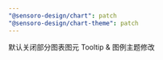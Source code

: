 ```yaml
---
"@sensoro-design/chart": patch
"@sensoro-design/chart-theme": patch
---
```


默认关闭部分图表图元 Tooltip & 图例主题修改
